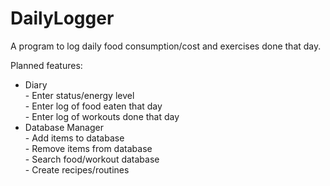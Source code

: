 # DailyLogger
A program to log daily food consumption/cost and exercises done that day.

Planned features:  
  * Diary  
        - Enter status/energy level  
        - Enter log of food eaten that day  
        - Enter log of workouts done that day  
  * Database Manager  
        - Add items to database  
        - Remove items from database  
        - Search food/workout database  
        - Create recipes/routines  
